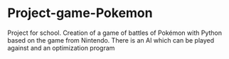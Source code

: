 # Project-game-Pokemon
Project for school. Creation of a game of battles of Pokémon with Python based on the game from Nintendo. There is an AI which can be played against and an optimization program
